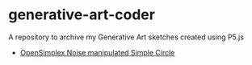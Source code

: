 # generative-art-coder
A repository to archive my Generative Art sketches created using P5.js

* [OpenSimplex Noise manipulated Simple Circle](https://rahulpyne.github.io/generative-art-coder/OpenSimplexCircle/)
